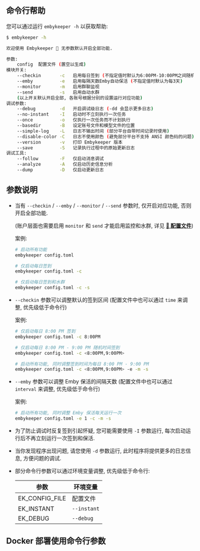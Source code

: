 ## 命令行帮助

您可以通过运行 `embykeeper -h` 以获取帮助:

```bash
$ embykeeper -h

欢迎使用 Embykeeper 🎦 无参数默认开启全部功能.

参数:
    config  配置文件 (置空以生成)
模块开关:
    --checkin       -c   启用每日签到 (不指定值时默认为6:00PM-10:00PM之间随机时间)
    --emby          -e   启用每隔天数Emby自动保活 (不指定值时默认为每3天)
    --monitor       -m   启用群聊监视
    --send          -s   启用自动水群
    (以上开关默认开启全部, 各账号根据分别的设置运行对应功能)
调试参数:
    --debug         -d   开启调试级日志 (-dd 会显示更多日志)
    --no-instant    -I   启动时不立刻执行一次任务
    --once          -o   仅执行一次任务而不计划执行
    --basedir       -B   设定账号文件和模型文件的位置
    --simple-log    -L   日志不输出时间 (部分平台自带时间记录时使用)
    --disable-color -C   日志不使用颜色 (避免部分平台不支持 ANSI 颜色码的问题)
    --version       -v   打印 Embykeeper 版本
    --save          -S   记录执行过程中的原始更新日志
调试工具:
    --follow        -F   仅启动消息调试
    --analyze       -A   仅启动历史信息分析
    --dump          -D   仅启动更新日志
```

## 参数说明

- 当有 `--checkin` / `--emby` / `--monitor` / `--send` 参数时, 仅开启对应功能, 否则开启全部功能.

  (账户层面也需要启用 `monitor` 和 `send` 才能启用监控和水群, 详见 [**🔧 配置文件**](/guide/配置文件))

  案例:

  ```bash
  # 启动所有功能
  embykeeper config.toml

  # 仅启动每日签到
  embykeeper config.toml -c

  # 仅启动每日签到和水群
  embykeeper config.toml -c -s
  ```

- `--checkin` 参数可以调整默认的签到区间
  (配置文件中也可以通过 `time` 来调整, 优先级低于命令行)

  案例:

  ```bash
  # 仅启动每日 8:00 PM 签到
  embykeeper config.toml -c 8:00PM

  # 仅启动每日 8:00 PM - 9:00 PM 随机时间签到
  embykeeper config.toml -c <8:00PM,9:00PM>

  # 启动所有功能, 同时调整签到时间为每日 8:00 PM - 9:00 PM
  embykeeper config.toml -c <8:00PM,9:00PM> -e -m -s

  ```

- `--emby` 参数可以调整 Emby 保活的间隔天数
  (配置文件中也可以通过 `interval` 来调整, 优先级低于命令行)

  案例:

  ```bash
  # 启动所有功能, 同时调整 Emby 保活每天运行一次
  embykeeper config.toml -e 1 -c -m -s
  ```

- 为了防止调试时反复签到引起怀疑, 您可能需要使用 `-I` 参数运行, 每次启动运行后不再立刻运行一次签到和保活.
- 当你发现程序出现问题, 请您使用 `-d` 参数运行, 此时程序将提供更多的日志信息, 方便问题的调试.
- 部分命令行参数可以通过环境变量调整, 优先级低于命令行:

  | 参数           | 环境变量    |
  | -------------- | ----------- |
  | EK_CONFIG_FILE | 配置文件    |
  | EK_INSTANT     | `--instant` |
  | EK_DEBUG       | `--debug`   |

## Docker 部署使用命令行参数

<!--@include: ./Linux-Docker-部署.md#command-->

<!--@include: ./Linux-Docker-Compose-部署.md#command-->
